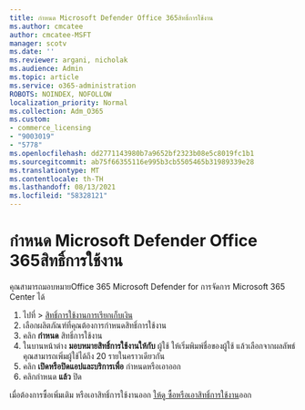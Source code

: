 ```yaml
---
title: กําหนด Microsoft Defender Office 365สิทธิ์การใช้งาน
ms.author: cmcatee
author: cmcatee-MSFT
manager: scotv
ms.date: ''
ms.reviewer: argani, nicholak
ms.audience: Admin
ms.topic: article
ms.service: o365-administration
ROBOTS: NOINDEX, NOFOLLOW
localization_priority: Normal
ms.collection: Adm_O365
ms.custom:
- commerce_licensing
- "9003019"
- "5778"
ms.openlocfilehash: dd2771143980b7a9652bf2323b08e5c8019fc1b1
ms.sourcegitcommit: ab75f66355116e995b3cb5505465b31989339e28
ms.translationtype: MT
ms.contentlocale: th-TH
ms.lasthandoff: 08/13/2021
ms.locfileid: "58328121"
---
```

# <a name="assign-microsoft-defender-for-office-365-licenses"></a>กําหนด Microsoft Defender Office 365สิทธิ์การใช้งาน

คุณสามารถมอบหมายOffice 365 Microsoft Defender for การจัดการ Microsoft 365 Center ได้

1. ไปที่  >  [สิทธิ์การใช้งานการเรียกเก็บเงิน](https://go.microsoft.com/fwlink/p/?linkid=842264)
2. เลือกผลิตภัณฑ์ที่คุณต้องการกําหนดสิทธิ์การใช้งาน
3. คลิก **กําหนด** สิทธิ์การใช้งาน
4. ในบานหน้าต่าง **มอบหมายสิทธิ์การใช้งานให้กับ**  ผู้ใช้ ให้เริ่มพิมพ์ชื่อของผู้ใช้ แล้วเลือกจากผลลัพธ์ คุณสามารถเพิ่มผู้ใช้ได้ถึง 20 รายในคราวเดียวกัน
5. คลิก **เปิดหรือปิดแอปและบริการเพื่อ**  กําหนดหรือเอาออก
6. คลิกกําหนด **แล้ว** ปิด

เมื่อต้องการซื้อเพิ่มเติม หรือเอาสิทธิ์การใช้งานออก [ให้ดู ซื้อหรือเอาสิทธิ์การใช้งาน](https://docs.microsoft.com/microsoft-365/commerce/licenses/buy-licenses#buy-or-remove-licenses-for-your-business-subscription)ออก